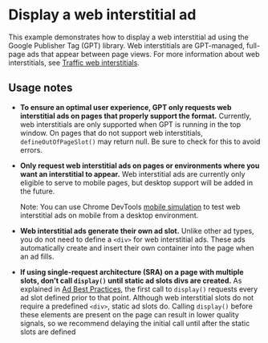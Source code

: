 # Display a web interstitial ad

This example demonstrates how to display a web interstitial ad using the Google
Publisher Tag (GPT) library. Web interstitials are GPT-managed, full-page ads
that appear between page views. For more information about web interstitials,
see [Traffic web interstitials][admanager_hc_interstitial].

## Usage notes

* **To ensure an optimal user experience, GPT only requests web interstitial ads
  on pages that properly support the format.** Currently, web interstitials are
  only supported when GPT is running in the top window. On pages that do not
  support web interstitials, `defineOutOfPageSlot()` may return null. Be sure to
  check for this to avoid errors.
* **Only request web interstitial ads on pages or environments where you want an
  interstitial to appear.** Web interstitial ads are currently only eligible to
  serve to mobile pages, but desktop support will be added in the future.

  Note: You can use Chrome DevTools [mobile simulation][simulate_mobile] to test
  web interstitial ads on mobile from a desktop environment.
* **Web interstitial ads generate their own ad slot.** Unlike other ad types,
  you do not need to define a `<div>` for web interstitial ads. These ads
  automatically create and insert their own container into the page when an ad
  fills.
* **If using single-request architecture (SRA) on a page with multiple slots,
  don’t call `display()` until static ad slots divs are created.** As explained
  in [Ad Best Practices][guide_sra], the first call to `display()` requests
  every ad slot defined prior to that point. Although web interstitial slots do
  not require a predefined `<div>`, static ad slots do. Calling `display()`
  before these elements are present on the page can result in lower quality
  signals, so we recommend delaying the initial call until after the static
  slots are defined


[admanager_hc_interstitial]: //support.google.com/admanager/answer/9840201

[guide_sra]: //developers.google.com/publisher-tag/guides/ad-best-practices#use_single_request_architecture_correctly

[simulate_mobile]: //developers.google.com/web/tools/chrome-devtools/device-mode#viewport

